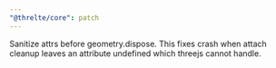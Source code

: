 ```yaml
---
"@threlte/core": patch
---
```


Sanitize attrs before geometry.dispose. This fixes crash when attach cleanup leaves an attribute undefined which threejs cannot handle.